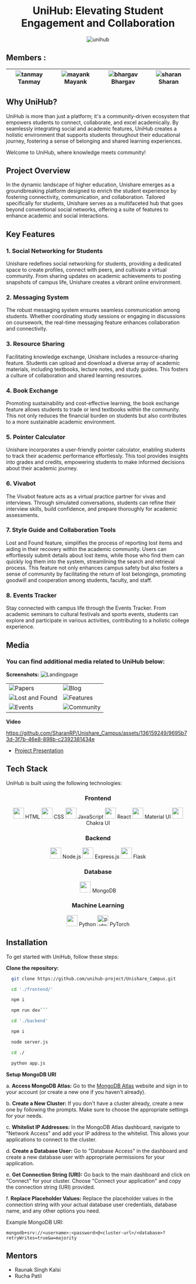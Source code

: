 <h1 align="center"><span style="blue">UniHub</span>: Elevating Student Engagement and Collaboration</h1>


<p align="center">
  <img src="https://i.ibb.co/DD7Ndp6/unihub.png" alt="unihub">
</p>

## Members :
<div align="center">
  
| ![tanmay](https://api.multiavatar.com/tanmay.svg) Tanmay | ![mayank](https://api.multiavatar.com/mayank.svg) Mayank | ![bhargav](https://api.multiavatar.com/bhargav.svg) Bhargav | ![sharan](https://api.multiavatar.com/sharan.svg) Sharan |
| --- | --- | --- | --- |

</div>





## Why UniHub?

UniHub is more than just a platform; it's a community-driven ecosystem that empowers students to connect, collaborate, and excel academically. By seamlessly integrating social and academic features, UniHub creates a holistic environment that supports students throughout their educational journey, fostering a sense of belonging and shared learning experiences.

Welcome to UniHub, where knowledge meets community!


## Project Overview

In the dynamic landscape of higher education, Unishare emerges as a groundbreaking platform designed to enrich the student experience by fostering connectivity, communication, and collaboration. Tailored specifically for students, Unishare serves as a multifaceted hub that goes beyond conventional social networks, offering a suite of features to enhance academic and social interactions.

## Key Features

### 1. Social Networking for Students

Unishare redefines social networking for students, providing a dedicated space to create profiles, connect with peers, and cultivate a virtual community. From sharing updates on academic achievements to posting snapshots of campus life, Unishare creates a vibrant online environment.

### 2. Messaging System

The robust messaging system ensures seamless communication among students. Whether coordinating study sessions or engaging in discussions on coursework, the real-time messaging feature enhances collaboration and connectivity.

### 3. Resource Sharing

Facilitating knowledge exchange, Unishare includes a resource-sharing feature. Students can upload and download a diverse array of academic materials, including textbooks, lecture notes, and study guides. This fosters a culture of collaboration and shared learning resources.

### 4. Book Exchange

Promoting sustainability and cost-effective learning, the book exchange feature allows students to trade or lend textbooks within the community. This not only reduces the financial burden on students but also contributes to a more sustainable academic environment.

### 5. Pointer Calculator

Unishare incorporates a user-friendly pointer calculator, enabling students to track their academic performance effortlessly. This tool provides insights into grades and credits, empowering students to make informed decisions about their academic journey.

### 6. Vivabot

The Vivabot feature acts as a virtual practice partner for vivas and interviews. Through simulated conversations, students can refine their interview skills, build confidence, and prepare thoroughly for academic assessments.

### 7. Style Guide and Collaboration Tools

Lost and Found feature, simplifies the process of reporting lost items and aiding in their recovery within the academic community. Users can effortlessly submit details about lost items, while those who find them can quickly log them into the system, streamlining the search and retrieval process. This feature not only enhances campus safety but also fosters a sense of community by facilitating the return of lost belongings, promoting goodwill and cooperation among students, faculty, and staff.

### 8. Events Tracker

Stay connected with campus life through the Events Tracker. From academic seminars to cultural festivals and sports events, students can explore and participate in various activities, contributing to a holistic college experience.


## Media

### You can find additional media related to UniHub below:

**Screenshots:**
    <img src="https://github.com/SharanRP/Unishare_Campus/assets/136159249/d7f68250-8e23-4312-82f9-062857a85dc3" alt="Landingpage"/> 
<table>
  <tr>
    <td> <img src="https://github.com/SharanRP/Unishare_Campus/assets/136159249/6bc9860a-4970-44b3-a83e-5bb18071a0b9" alt="Papers" "/> </td>
    <td> <img src="https://github.com/SharanRP/Unishare_Campus/assets/136159249/bfb53ea4-a4a5-403e-b399-5e926ab9238f" alt="Blog" "/> </td>
  </tr>
  <tr>
    <td> <img src="https://github.com/SharanRP/Unishare_Campus/assets/136159249/e9afaee0-6490-4fb1-ab1e-f8115055af1e" alt="Lost and Found"/> </td>
    <td> <img src="https://github.com/SharanRP/Unishare_Campus/assets/136159249/d7ea7661-5505-45bd-bcaa-678bb139261f" alt="Features" /> </td>
  </tr>
  <tr>
    <td> <img src="https://github.com/SharanRP/Unishare_Campus/assets/136159249/3a51d982-4412-4cbe-a244-aabd49505842" alt="Events" /> </td>
    <td> <img src="https://github.com/SharanRP/Unishare_Campus/assets/136159249/a07b7f1c-58e7-4769-afdf-e1ed7c9e0a31" alt="Community" /> </td>
  </tr>
</table>

**Video**

https://github.com/SharanRP/Unishare_Campus/assets/136159249/9695b73d-3f7b-46e8-898b-c2392381434e

- [Project Presentation](https://example.com/unihub_presentation.pdf)

## Tech Stack

UniHub is built using the following technologies:
<div align="center">

### Frontend

<img src="https://img.icons8.com/color/36/000000/html-5--v1.png" width="30" height="30"/> HTML
<img src="https://img.icons8.com/color/36/000000/css3.png" width="30" height="30"/> CSS
<img src="https://img.icons8.com/color/36/000000/javascript--v1.png" width="30" height="30"/> JavaScript
<img src="https://img.icons8.com/color/36/000000/react-native.png" width="30" height="30"/> React
<img src="https://img.icons8.com/color/36/000000/material-ui.png" width="30" height="30"/> Material UI
<img src="https://img.icons8.com/color/36/000000/chakra-ui.png" width="30" height="30"/> Chakra UI

### Backend

<img src="https://img.icons8.com/color/36/000000/nodejs.png" width="30" height="30"/> Node.js
<img src="https://img.icons8.com/color/36/000000/express.png" width="30" height="30"/> Express.js
<img src="https://img.icons8.com/fluent/36/000000/flask.png" width="30" height="30"/> Flask

### Database

<img src="https://img.icons8.com/color/36/000000/mongodb.png" width="30" height="30"/> MongoDB

### Machine Learning

<img src="https://img.icons8.com/color/36/000000/python--v2.png" width="30" height="30"/> Python
<img src="https://www.vectorlogo.zone/logos/pytorch/pytorch-icon.svg" alt="pytorch" width="30" height="30"/> PyTorch 

</div>


## Installation

To get started with UniHub, follow these steps:

**Clone the repository:**
  ```bash
    git clone https://github.com/unihub-project/Unishare_Campus.git
```

  ```bash
    cd './frontend/'
```
  ```bash
    npm i
```

  ```bash
    npm run dev```
```

   ```bash
     cd './backend'
```

  ```bash
    npm i
```

   ```bash
     node server.js
```

   ```bash
     cd ./
```

   ```bash
     python app.js
```



**Setup MongoDB URI**

a. **Access MongoDB Atlas:** Go to the [MongoDB Atlas](https://www.mongodb.com/cloud/atlas) website and sign in to your account (or create a new one if you haven't already).

b. **Create a New Cluster:** If you don't have a cluster already, create a new one by following the prompts. Make sure to choose the appropriate settings for your needs.

c. **Whitelist IP Addresses:** In the MongoDB Atlas dashboard, navigate to "Network Access" and add your IP address to the whitelist. This allows your applications to connect to the cluster.

d. **Create a Database User:** Go to "Database Access" in the dashboard and create a new database user with appropriate permissions for your application.

e. **Get Connection String (URI):** Go back to the main dashboard and click on "Connect" for your cluster. Choose "Connect your application" and copy the connection string (URI) provided.

f. **Replace Placeholder Values:** Replace the placeholder values in the connection string with your actual database user credentials, database name, and any other options you need.

Example MongoDB URI:

```plaintext
mongodb+srv://<username>:<password>@<cluster-url>/<database>?retryWrites=true&w=majority
```


## Mentors
- Raunak Singh Kalsi
- Rucha Patil
